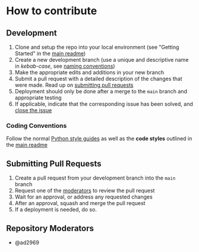 # How to contribute

## Development

1. Clone and setup the repo into your local environment (see "Getting Started" in the [main readme](README.md#getting-started))
2. Create a new development branch (use a unique and descriptive name in *kebab-case*, see [naming conventions](https://namingconvention.org/git/branch-naming.html))
3. Make the appropriate edits and additions in your new branch
4. Submit a pull request with a detailed description of the changes that were made. Read up on [submitting pull requests](#submitting-pull-requests)
5. Deployment should only be done after a merge to the `main` branch and appropriate testing
6. If applicable, indicate that the corresponding issue has been solved, and [close the issue](#closing-issues)

### Coding Conventions

Follow the normal [Python style guides](https://peps.python.org/pep-0008/) as well as the **code styles** outlined in the [main readme](README.md#code-style)

## Submitting Pull Requests

1. Create a pull request from your development branch into the `main` branch
2. Request one of the [moderators](#repository-moderators) to review the pull request
3. Wait for an approval, or address any requested changes
4. After an approval, squash and merge the pull request
5. If a deployment is needed, do so.

## Repository Moderators

* @ad2969
